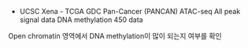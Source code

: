 * UCSC Xena - TCGA GDC Pan-Cancer (PANCAN)
ATAC-seq All peak signal data
DNA methylation 450 data

Open chromatin 영역에서 DNA methylation이 많이 되는지 여부를 확인


